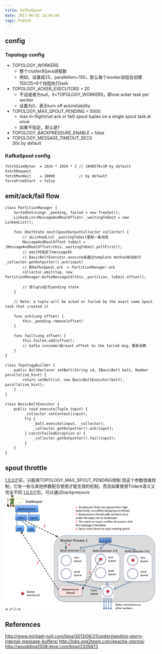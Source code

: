```yaml
---
title: KafkaSpout
date: 2017-06-01 18:04:04
tags: PubSub
---
```


## config

### Topology config

- TOPOLOGY_WORKERS
  - 整个cluster的java进程数
  - 例如，设置成25，parallelism=150，那么每个worker进程会创建150/25=6个线程执行task
- TOPOLOGY_ACKER_EXECUTORS = 20
  - 不设或者为null，it=TOPOLOGY_WORKERS，即one acker task per worker
  - 设置为0，表示turn off ack/reliability
- TOPOLOGY_MAX_SPOUT_PENDING = 5000 
  - max in-flight(not ack or fail) spout tuples on a single spout task at once
  - 如果不指定，默认是1
- TOPOLOGY_BACKPRESSURE_ENABLE = false
- TOPOLOGY_MESSAGE_TIMEOUT_SECS     
  30s by default

### KafkaSpout config

```
fetchSizeBytes  = 1024 * 1024 * 2 // 1048576=1M by default FetchRequest
fetchMaxWait    = 10000           // by default
forceFromStart  = false
```

## emit/ack/fail flow

```
class PartitionManager {
    SortedSet<Long> _pending, failed = new TreeSet();
    LinkedList<MessageAndRealOffset> _waitingToEmit = new LinkedList();

    func EmitState next(SpoutOutputCollector collector) {
        // 从LinkedList _waitingToEmit里取一条消息
        MessageAndRealOffset toEmit = (MessageAndRealOffset)this._waitingToEmit.pollFirst();
        // emit时指定了messageID
        // BasicBoltExecutor.execute会通过template method自动执行_collector.getOutputter().ack(input)
        // 即KafkaSpout.ack -> PartitionManager.ack
        collector.emit(tup, new PartitionManager.KafkaMessageId(this._partition, toEmit.offset));

        // 该tuple处于pending state
    }

    // Note: a tuple will be acked or failed by the exact same Spout task that created it

    func ack(Long offset) {
        this._pending.remove(offset)
    }

    func fail(Long offset) {
        this.failed.add(offset);
        // kafka consumer会reset offset to the failed msg，重新消费
    }
}

class TopologyBuilder {
    public BoltDeclarer setBolt(String id, IBasicBolt bolt, Number parallelism_hint) {
        return setBolt(id, new BasicBoltExecutor(bolt), parallelism_hint);
    }
}

class BasicBoltExecutor {
    public void execute(Tuple input) {
         _collector.setContext(input);
         try {
             _bolt.execute(input, _collector);
             _collector.getOutputter().ack(input);
         } catch(FailedException e) {
             _collector.getOutputter().fail(input);
         }
    }
}
```

## spout throttle

[1.0.0](http://storm.apache.org/2016/04/12/storm100-released.html)之前，只能用TOPOLOGY_MAX_SPOUT_PENDING控制
但这个参数很难控制，它有一些与其他参数配合使用才能生效的机制，而且如果使用Trident语义又完全不同
[1.0.0](http://storm.apache.org/2016/04/12/storm100-released.html)之后，可以通过backpressure
![backpressure](https://github.com/funkygao/blogassets/blob/master/img/backpressure.png?raw=true)

## References

http://www.michael-noll.com/blog/2013/06/21/understanding-storm-internal-message-buffers/
http://jobs.one2team.com/apache-storms/
http://woodding2008.iteye.com/blog/2335673
